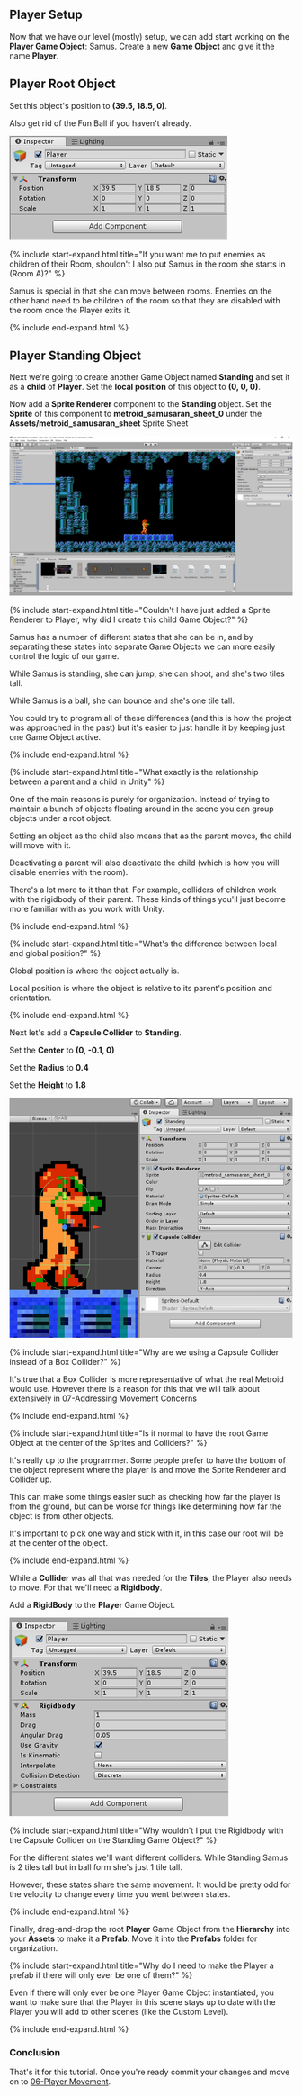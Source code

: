 ## Player Setup

Now that we have our level (mostly) setup, we can add start working on the **Player Game Object**: Samus.
Create a new **Game Object** and give it the name **Player**.

## Player Root Object

Set this object's position to **(39.5, 18.5, 0)**.

Also get rid of the Fun Ball if you haven't already.

![PlayerObject](./05/PlayerObject.PNG)

{% include start-expand.html title="If you want me to put enemies as children of their Room, shouldn't I also put Samus in the room she starts in (Room A)?" %}
<p>Samus is special in that she can move between rooms. Enemies on the other hand need to be children of the room so that they are disabled with the room once the Player exits it.</p>
{% include end-expand.html %}

## Player Standing Object

Next we're going to create another Game Object named **Standing** and set it as a **child** of **Player**. Set the **local position** of this object to **(0, 0, 0)**.

Now add a **Sprite Renderer** component to the **Standing** object. Set the **Sprite** of this component to **metroid\_samusaran\_sheet\_0** under the **Assets/metroid\_samusaran\_sheet** Sprite Sheet

![AddedSprite](./05/AddedSprite.PNG)

{% include start-expand.html title="Couldn't I have just added a Sprite Renderer to Player, why did I create this child Game Object?" %}
<p>Samus has a number of different states that she can be in, and by separating these states into separate Game Objects we can more easily control the logic of our game.</p> 
<p>While Samus is standing, she can jump, she can shoot, and she's two tiles tall.</p>
<p>While Samus is a ball, she can bounce and she's one tile tall.</p>
<p>You could try to program all of these differences (and this is how the project was approached in the past) but it's easier to just handle it by keeping just one Game Object active.</p>
{% include end-expand.html %}

{% include start-expand.html title="What exactly is the relationship between a parent and a child in Unity" %}
<p>One of the main reasons is purely for organization. Instead of trying to maintain a bunch of objects floating around in the scene you can group objects under a root object.</p> 
<p>Setting an object as the child also means that as the parent moves, the child will move with it.</p>
<p>Deactivating a parent will also deactivate the child (which is how you will disable enemies with the room).</p>
<p>There's a lot more to it than that. For example, colliders of children work with the rigidbody of their parent. These kinds of things you'll just become more familiar with as you work with Unity.</p>
{% include end-expand.html %}

{% include start-expand.html title="What's the difference between local and global position?" %}
<p>Global position is where the object actually is.</p>
<p>Local position is where the object is relative to its parent's position and orientation.</p>
{% include end-expand.html %}


Next let's add a **Capsule Collider** to **Standing**.

Set the **Center** to **(0, -0.1, 0)**

Set the **Radius** to **0.4**

Set the **Height** to **1.8**

![AddedCapsuleCollider](./05/AddedCapsuleCollider.PNG)

{% include start-expand.html title="Why are we using a Capsule Collider instead of a Box Collider?" %}
<p>It's true that a Box Collider is more representative of what the real Metroid would use. However there is a reason for this that we will talk about extensively in 07-Addressing Movement Concerns</p>
{% include end-expand.html %}

{% include start-expand.html title="Is it normal to have the root Game Object at the center of the Sprites and Colliders?" %}
<p>It's really up to the programmer. Some people prefer to have the bottom of the object represent where the player is and move the Sprite Renderer and Collider up.</p>
<p>This can make some things easier such as checking how far the player is from the ground, but can be worse for things like determining how far the object is from other objects.</p>
<p>It's important to pick one way and stick with it, in this case our root will be at the center of the object.</p>
{% include end-expand.html %}

While a **Collider** was all that was needed for the **Tiles**, the Player also needs to move. For that we'll need a **Rigidbody**.

Add a **RigidBody** to the **Player** Game Object.

![AddedCapsuleCollider](./05/AddedRigidbody.PNG)

{% include start-expand.html title="Why wouldn't I put the Rigidbody with the Capsule Collider on the Standing Game Object?" %}
<p>For the different states we'll want different colliders. While Standing Samus is 2 tiles tall but in ball form she's just 1 tile tall.</p>
<p>However, these states share the same movement. It would be pretty odd for the velocity to change every time you went between states.</p>
{% include end-expand.html %}

Finally, drag-and-drop the root **Player** Game Object from the **Hierarchy** into your **Assets** to make it a **Prefab**. Move it into the **Prefabs** folder for organization.

{% include start-expand.html title="Why do I need to make the Player a prefab if there will only ever be one of them?" %}
<p>Even if there will only ever be one Player Game Object instantiated, you want to make sure that the Player in this scene stays up to date with the Player you will add to other scenes (like the Custom Level).</p>
{% include end-expand.html %}

### Conclusion

That's it for this tutorial. Once you're ready commit your changes and move on to [06-Player Movement](./06-PlayerMovement).